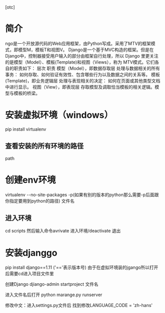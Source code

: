 [otc]
# 简介
ngo是一个开放源代码的Web应用框架，由Python写成。采用了MTV的框架模式，即模型M，模板T和视图V。
Django是一个基于MVC构造的框架。但是在Django中，控制器接受用户输入的部分由框架自行处理，所以 Django 里更关注的是模型（Model）、模板(Template)和视图（Views），称为 MTV模式。它们各自的职责如下：
层次
职责
模型（Model），即数据存取层
处理与数据相关的所有事务： 如何存取、如何验证有效性、包含哪些行为以及数据之间的关系等。
模板(Template)，即业务逻辑层
处理与表现相关的决定： 如何在页面或其他类型文档中进行显示。
视图（View），即表现层
存取模型及调取恰当模板的相关逻辑。模型与模板的桥梁。


# 安装虚拟环境（windows）
pip install virtualenv

## 查看安装的所有环境的路径
path

# 创建env环境
virtualenv --no-site-packages -p(如果有别的版本的python那么需要-p后面跟你指定要用到python的路径) 文件名

## 进入环境
cd scripts 然后输入命令avrivate 进入环境/deactivate 退出

# 安装djanggo
pip install django==1.11 ('=='表示版本号)
由于在虚拟环境装的jgango所以打开后需要cd进入项目文件里

创建Django
djiango-admin startproject 文件名

进入文件名后打开
python marange.py runserver

修改中文：进入settings.py文件后
找到修改LANGUAGE_CODE = 'zh-hans'
